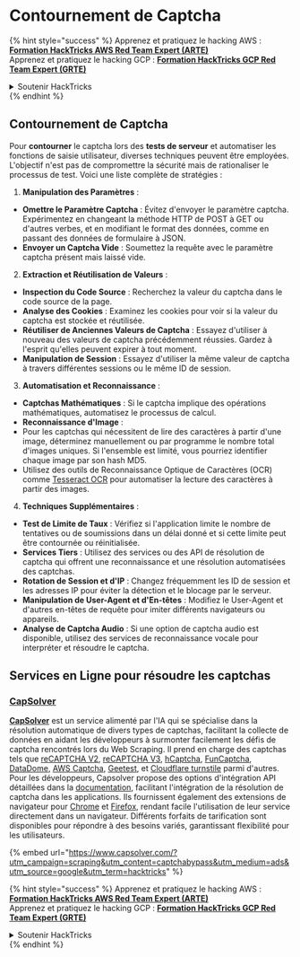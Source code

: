 # Contournement de Captcha

{% hint style="success" %}
Apprenez et pratiquez le hacking AWS :<img src="../.gitbook/assets/arte.png" alt="" data-size="line">[**Formation HackTricks AWS Red Team Expert (ARTE)**](https://training.hacktricks.xyz/courses/arte)<img src="../.gitbook/assets/arte.png" alt="" data-size="line">\
Apprenez et pratiquez le hacking GCP : <img src="../.gitbook/assets/grte.png" alt="" data-size="line">[**Formation HackTricks GCP Red Team Expert (GRTE)**<img src="../.gitbook/assets/grte.png" alt="" data-size="line">](https://training.hacktricks.xyz/courses/grte)

<details>

<summary>Soutenir HackTricks</summary>

* Consultez les [**plans d'abonnement**](https://github.com/sponsors/carlospolop) !
* **Rejoignez le** 💬 [**groupe Discord**](https://discord.gg/hRep4RUj7f) ou le [**groupe telegram**](https://t.me/peass) ou **suivez-nous sur** **Twitter** 🐦 [**@hacktricks\_live**](https://twitter.com/hacktricks\_live)**.**
* **Partagez des astuces de hacking en soumettant des PRs aux** [**HackTricks**](https://github.com/carlospolop/hacktricks) et [**HackTricks Cloud**](https://github.com/carlospolop/hacktricks-cloud) dépôts github.

</details>
{% endhint %}

## Contournement de Captcha

Pour **contourner** le captcha lors des **tests de serveur** et automatiser les fonctions de saisie utilisateur, diverses techniques peuvent être employées. L'objectif n'est pas de compromettre la sécurité mais de rationaliser le processus de test. Voici une liste complète de stratégies :

1. **Manipulation des Paramètres** :
* **Omettre le Paramètre Captcha** : Évitez d'envoyer le paramètre captcha. Expérimentez en changeant la méthode HTTP de POST à GET ou d'autres verbes, et en modifiant le format des données, comme en passant des données de formulaire à JSON.
* **Envoyer un Captcha Vide** : Soumettez la requête avec le paramètre captcha présent mais laissé vide.
2. **Extraction et Réutilisation de Valeurs** :
* **Inspection du Code Source** : Recherchez la valeur du captcha dans le code source de la page.
* **Analyse des Cookies** : Examinez les cookies pour voir si la valeur du captcha est stockée et réutilisée.
* **Réutiliser de Anciennes Valeurs de Captcha** : Essayez d'utiliser à nouveau des valeurs de captcha précédemment réussies. Gardez à l'esprit qu'elles peuvent expirer à tout moment.
* **Manipulation de Session** : Essayez d'utiliser la même valeur de captcha à travers différentes sessions ou le même ID de session.
3. **Automatisation et Reconnaissance** :
* **Captchas Mathématiques** : Si le captcha implique des opérations mathématiques, automatisez le processus de calcul.
* **Reconnaissance d'Image** :
* Pour les captchas qui nécessitent de lire des caractères à partir d'une image, déterminez manuellement ou par programme le nombre total d'images uniques. Si l'ensemble est limité, vous pourriez identifier chaque image par son hash MD5.
* Utilisez des outils de Reconnaissance Optique de Caractères (OCR) comme [Tesseract OCR](https://github.com/tesseract-ocr/tesseract) pour automatiser la lecture des caractères à partir des images.
4. **Techniques Supplémentaires** :
* **Test de Limite de Taux** : Vérifiez si l'application limite le nombre de tentatives ou de soumissions dans un délai donné et si cette limite peut être contournée ou réinitialisée.
* **Services Tiers** : Utilisez des services ou des API de résolution de captcha qui offrent une reconnaissance et une résolution automatisées des captchas.
* **Rotation de Session et d'IP** : Changez fréquemment les ID de session et les adresses IP pour éviter la détection et le blocage par le serveur.
* **Manipulation de User-Agent et d'En-têtes** : Modifiez le User-Agent et d'autres en-têtes de requête pour imiter différents navigateurs ou appareils.
* **Analyse de Captcha Audio** : Si une option de captcha audio est disponible, utilisez des services de reconnaissance vocale pour interpréter et résoudre le captcha.

## Services en Ligne pour résoudre les captchas

### [CapSolver](https://www.capsolver.com/?utm\_source=google\&utm\_medium=ads\&utm\_campaign=scraping\&utm\_term=hacktricks\&utm\_content=captchabypass)

[**CapSolver**](https://www.capsolver.com/?utm\_source=google\&utm\_medium=ads\&utm\_campaign=scraping\&utm\_term=hacktricks\&utm\_content=captchabypass) est un service alimenté par l'IA qui se spécialise dans la résolution automatique de divers types de captchas, facilitant la collecte de données en aidant les développeurs à surmonter facilement les défis de captcha rencontrés lors du Web Scraping. Il prend en charge des captchas tels que [reCAPTCHA V2](https://docs.capsolver.com/guide/captcha/ReCaptchaV2.html?utm\_source=github\&utm\_medium=banner\_github\&utm\_campaign=fcsrv), [reCAPTCHA V3](https://docs.capsolver.com/guide/captcha/ReCaptchaV3.html?utm\_source=github\&utm\_medium=banner\_github\&utm\_campaign=fcsrv), [hCaptcha](https://docs.capsolver.com/guide/captcha/HCaptcha.html?utm\_source=github\&utm\_medium=banner\_github\&utm\_campaign=fcsrv), [FunCaptcha](https://docs.capsolver.com/guide/captcha/FunCaptcha.html?utm\_source=github\&utm\_medium=banner\_github\&utm\_campaign=fcsrv), [DataDome](https://docs.capsolver.com/guide/captcha/DataDome.html?utm\_source=github\&utm\_medium=banner\_github\&utm\_campaign=fcsrv), [AWS Captcha](https://docs.capsolver.com/guide/captcha/awsWaf.html?utm\_source=github\&utm\_medium=banner\_github\&utm\_campaign=fcsrv), [Geetest](https://docs.capsolver.com/guide/captcha/Geetest.html?utm\_source=github\&utm\_medium=banner\_github\&utm\_campaign=fcsrv), et [Cloudflare turnstile](https://docs.capsolver.com/guide/antibots/cloudflare\_turnstile.html) parmi d'autres. Pour les développeurs, Capsolver propose des options d'intégration API détaillées dans la [documentation](https://docs.capsolver.com/?utm\_source=github\&utm\_medium=banner\_github\&utm\_campaign=fcsrv), facilitant l'intégration de la résolution de captcha dans les applications. Ils fournissent également des extensions de navigateur pour [Chrome](https://chromewebstore.google.com/detail/captcha-solver-auto-captc/pgojnojmmhpofjgdmaebadhbocahppod) et [Firefox](https://addons.mozilla.org/es/firefox/addon/capsolver-captcha-solver/), rendant facile l'utilisation de leur service directement dans un navigateur. Différents forfaits de tarification sont disponibles pour répondre à des besoins variés, garantissant flexibilité pour les utilisateurs.

{% embed url="https://www.capsolver.com/?utm_campaign=scraping&utm_content=captchabypass&utm_medium=ads&utm_source=google&utm_term=hacktricks" %}

{% hint style="success" %}
Apprenez et pratiquez le hacking AWS :<img src="../.gitbook/assets/arte.png" alt="" data-size="line">[**Formation HackTricks AWS Red Team Expert (ARTE)**](https://training.hacktricks.xyz/courses/arte)<img src="../.gitbook/assets/arte.png" alt="" data-size="line">\
Apprenez et pratiquez le hacking GCP : <img src="../.gitbook/assets/grte.png" alt="" data-size="line">[**Formation HackTricks GCP Red Team Expert (GRTE)**<img src="../.gitbook/assets/grte.png" alt="" data-size="line">](https://training.hacktricks.xyz/courses/grte)

<details>

<summary>Soutenir HackTricks</summary>

* Consultez les [**plans d'abonnement**](https://github.com/sponsors/carlospolop) !
* **Rejoignez le** 💬 [**groupe Discord**](https://discord.gg/hRep4RUj7f) ou le [**groupe telegram**](https://t.me/peass) ou **suivez-nous sur** **Twitter** 🐦 [**@hacktricks\_live**](https://twitter.com/hacktricks\_live)**.**
* **Partagez des astuces de hacking en soumettant des PRs aux** [**HackTricks**](https://github.com/carlospolop/hacktricks) et [**HackTricks Cloud**](https://github.com/carlospolop/hacktricks-cloud) dépôts github.

</details>
{% endhint %}
